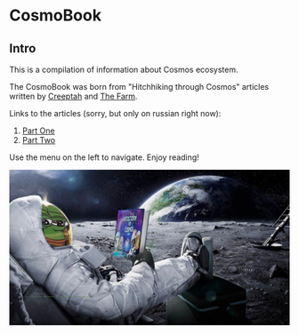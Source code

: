 # CosmoBook

## Intro

This is a compilation of information about Cosmos ecosystem.&#x20;

The CosmoBook was born from "Hitchhiking through Cosmos" articles written by [Creeptah](https://t.me/creeptah) and [The Farm](https://t.me/TheFarm\_xyz).&#x20;

Links to the articles (sorry, but only on russian right now):&#x20;

1. [Part One](https://teletype.in/@creeptahfarm/cosmos\_guide)&#x20;
2. [Part Two](https://teletype.in/@creeptahfarm/cosmos\_guide2)&#x20;

Use the menu on the left to navigate. Enjoy reading!

![](<.gitbook/assets/image (5).png>)



